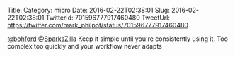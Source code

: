 Title: 
Category: micro
Date: 2016-02-22T02:38:01
Slug: 2016-02-22T02:38:01
TwitterId: 701596777917460480
TweetUrl: https://twitter.com/mark_philpot/status/701596777917460480

[@bohford](https://twitter.com/bohford) [@SparksZilla](https://twitter.com/SparksZilla) Keep it simple until you're consistently using it. Too complex too quickly and your workflow never adapts